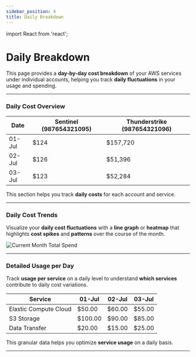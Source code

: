 ```yaml
---
sidebar_position: 4
title: Daily Breakdown
---
```


import React from 'react';

# Daily Breakdown

This page provides a **day-by-day cost breakdown** of your AWS services under individual accounts, helping you track **daily fluctuations** in your usage and spending.

---

### Daily Cost Overview

| Date       | Sentinel (987654321095) | Thunderstrike (987654321096) |
|------------|-------------------------|-----------------------------|
| 01-Jul     | $124                    | $157,720                    |
| 02-Jul     | $126                    | $51,396                     |
| 03-Jul     | $123                    | $52,284                     |

This section helps you track **daily costs** for each account and service.

---

### Daily Cost Trends

Visualize your **daily cost fluctuations** with a **line graph** or **heatmap** that highlights **cost spikes** and **patterns** over the course of the month.

<div style={{ textAlign: 'center' }}>
  <img src="/img/accountwisebreakup/6.png" alt="Current Month Total Spend" />
</div>

---

### Detailed Usage per Day

Track **usage per service** on a daily level to understand **which services** contribute to daily cost variations.

| Service                 | 01-Jul   | 02-Jul   | 03-Jul   |
|-------------------------|----------|----------|----------|
| Elastic Compute Cloud   | $50.00   | $60.00   | $55.00   |
| S3 Storage              | $100.00  | $90.00   | $85.00   |
| Data Transfer           | $20.00   | $15.00   | $25.00   |

This granular data helps you optimize **service usage** on a daily basis.

---

